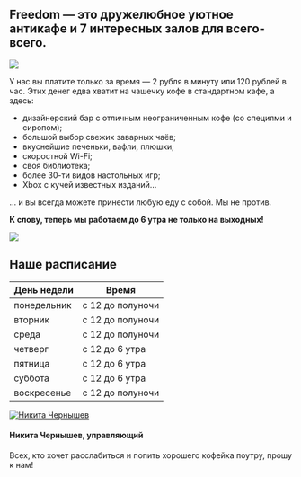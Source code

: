 ## Freedom — это дружелюбное уютное антикафе и 7 интересных залов для всего-всего. 

![](http://placehold.it/950x450)

У нас вы платите только за время — 2 рубля в минуту или 120 рублей в час. Этих денег едва хватит на чашечку кофе в стандартном кафе, а здесь:

* дизайнерский бар с отличным неограниченным кофе (со специями и сиропом);
* большой выбор свежих заварных чаёв;
* вкуснейшие печеньки, вафли, плюшки;
* скоростной Wi-Fi;
* своя библиотека;
* более 30-ти видов настольных игр;
* Xbox с кучей известных изданий…

… и вы всегда можете принести любую еду с собой. Мы не против.

**К слову, теперь мы работаем до 6 утра не только на выходных!**

![](http://placehold.it/950x30)

## Наше расписание

| День недели | Время            |
| ----------- | ---------------- |
| понедельник | с 12 до полуночи |
| вторник     | с 12 до полуночи |
| среда       | с 12 до полуночи |
| четверг     | с 12 до 6 утра   |
| пятница     | с 12 до 6 утра   |
| суббота     | с 12 до 6 утра   |
| воскресенье | с 12 до полуночи |

<div class="media">
  <div class="media-left">
    <a href="#">
      <img class="media-object img-circle" src="http://placehold.it/64x64" alt="Никита Чернышев">
    </a>
  </div>
  <div class="media-body">
    <h4 class="media-heading">Никита Чернышев, управляющий</h4>
    <p>Всех, кто хочет расслабиться и попить хорошего кофейка поутру, прошу к нам!</p>
  </div>
</div>